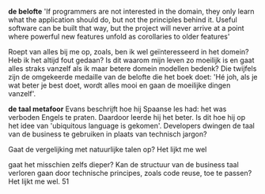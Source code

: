 
**de belofte**
'If programmers are not interested in the domain, they only learn what the application should do, but not the principles behind it. Useful software can be built that way, but the project will never arrive at a point where powerful new features unfold as corollaries to older features'

Roept van alles bij me op, zoals, ben ik wel geïnteresseerd in het domein? Heb ik het altijd fout gedaan? Is dit waarom mijn leven zo moeilijk is en gaat alles straks vanzelf als ik maar betere domein modellen bedenk? 
Die twijfels zijn de omgekeerde medaille van de belofte die het boek doet: 'Hé joh, als je wat beter je best doet, wordt alles mooi en gaan de moeilijke dingen vanzelf'.

**de taal metafoor**
Evans beschrijft hoe hij Spaanse les had: het was verboden Engels te praten. Daardoor leerde hij het beter.
Is dit hoe hij op het idee van 'ubiquitous language is gekomen'. Developers dwingen de taal van de business te gebruiken in plaats van technisch jargon?

Gaat de vergelijking met natuurlijke talen op? Het lijkt me wel

gaat het misschien zelfs dieper? Kan de structuur van de business taal verloren gaan door technische principes, zoals code reuse, toe te passen? Het lijkt me wel.
51